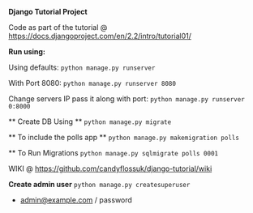 **Django Tutorial Project**

Code as part of the tutorial @
https://docs.djangoproject.com/en/2.2/intro/tutorial01/

**Run using:**

Using defaults: `python manage.py runserver` 

With Port 8080: `python manage.py runserver 8080`

Change servers IP pass it along with port: `python manage.py runserver 0:8000`

** Create DB Using **
`python manage.py migrate`

** To include the polls app **
`python manage.py makemigration polls`

** To Run Migrations
`python manage.py sqlmigrate polls 0001`

WIKI @ https://github.com/candyflossuk/django-tutorial/wiki


**Create admin user**
`python manage.py createsuperuser`
- admin@example.com / password 

